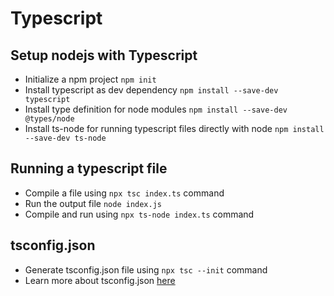 # Typescript

## Setup nodejs with Typescript
- Initialize a npm project `npm init`
- Install typescript as dev dependency `npm install --save-dev typescript`
- Install type definition for node modules `npm install --save-dev @types/node`
- Install ts-node for running typescript files directly with node `npm install --save-dev ts-node`

## Running a typescript file
- Compile a file using `npx tsc index.ts` command
- Run the output file `node index.js`
- Compile and run using `npx ts-node index.ts` command

## tsconfig.json
- Generate tsconfig.json file using `npx tsc --init` command
- Learn more about tsconfig.json [here](https://aka.ms/tsconfig.json)